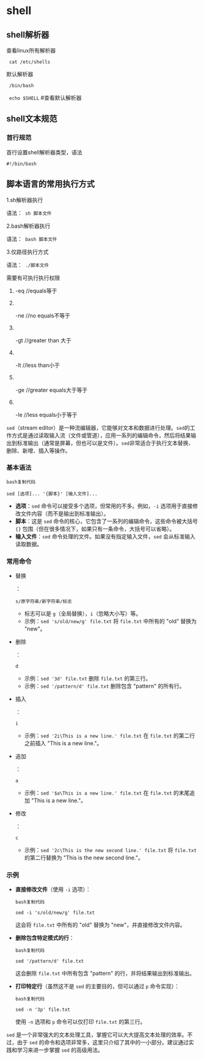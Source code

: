 # shell

## shell解析器

 查看linux所有解析器

` cat /etc/shells`



默认解析器

` /bin/bash`

` echo $SHELL` #查看默认解析器



## shell文本规范

### 首行规范

首行设置shell解析器类型，语法

```shell
#!/bin/bash
```







## 脚本语言的常用执行方式

1.sh解析器执行

语法：` sh 脚本文件`

2.bash解析器执行

语法：` bash 脚本文件`

3.仅路径执行方式

语法：` ./脚本文件`

需要有可执行执行权限











1. -eq //equals等于

2. ​

   -ne //no equals不等于

3. ​

   -gt //greater than 大于

4. ​

   -lt //less than小于

5. ​

   -ge //greater equals大于等于

6. ​

   -le //less equals小于等于




`sed`（stream editor）是一种流编辑器，它能够对文本和数据进行处理。`sed`的工作方式是通过读取输入流（文件或管道），应用一系列的编辑命令，然后将结果输出到标准输出（通常是屏幕，但也可以是文件）。`sed`非常适合于执行文本替换、删除、新增、插入等操作。

### 基本语法

```
bash复制代码

sed [选项]... '{脚本}' [输入文件]...
```

- **选项**：`sed` 命令可以接受多个选项，但常用的不多。例如，`-i` 选项用于直接修改文件内容（而不是输出到标准输出）。
- **脚本**：这是 `sed` 命令的核心，它包含了一系列的编辑命令，这些命令被大括号 `{}` 包围（但在很多情况下，如果只有一条命令，大括号可以省略）。
- **输入文件**：`sed` 命令处理的文件。如果没有指定输入文件，`sed` 会从标准输入读取数据。

### 常用命令

- 替换

  ：

  ```
  s/原字符串/新字符串/标志
  ```

  - 标志可以是 `g`（全局替换），`i`（忽略大小写）等。
  - 示例：`sed 's/old/new/g' file.txt` 将 `file.txt` 中所有的 "old" 替换为 "new"。

- 删除

  ：

  ```
  d
  ```

  - 示例：`sed '3d' file.txt` 删除 `file.txt` 的第三行。
  - 示例：`sed '/pattern/d' file.txt` 删除包含 "pattern" 的所有行。

- 插入

  ：

  ```
  i
  ```

  - 示例：`sed '2i\This is a new line.' file.txt` 在 `file.txt` 的第二行之前插入 "This is a new line."。

- 追加

  ：

  ```
  a
  ```

  - 示例：`sed '$a\This is a new line.' file.txt` 在 `file.txt` 的末尾追加 "This is a new line."。

- 修改

  ：

  ```
  c
  ```

  - 示例：`sed '2c\This is the new second line.' file.txt` 将 `file.txt` 的第二行替换为 "This is the new second line."。

### 示例

- **直接修改文件**（使用 `-i` 选项）：

  ```
  bash复制代码

  sed -i 's/old/new/g' file.txt
  ```

  这会将 `file.txt` 中所有的 "old" 替换为 "new"，并直接修改文件内容。

- **删除包含特定模式的行**：

  ```
  bash复制代码

  sed '/pattern/d' file.txt
  ```

  这会删除 `file.txt` 中所有包含 "pattern" 的行，并将结果输出到标准输出。

- **打印特定行**（虽然这不是 `sed` 的主要目的，但可以通过 `p` 命令实现）：

  ```
  bash复制代码

  sed -n '3p' file.txt
  ```

  使用 `-n` 选项和 `p` 命令可以仅打印 `file.txt` 的第三行。

`sed` 是一个非常强大的文本处理工具，掌握它可以大大提高文本处理的效率。不过，由于 `sed` 的命令和选项非常多，这里只介绍了其中的一小部分。建议通过实践和学习来进一步掌握 `sed` 的高级用法。











